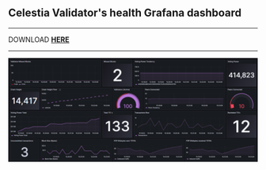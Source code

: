 ## Celestia Validator's health Grafana dashboard
* * *

DOWNLOAD **[HERE](https://github.com/AlexToTheMoon/AM-Solutions/raw/main/files/celestia-dash/celestia-dash.json)**
* * *

![](https://github.com/AlexToTheMoon/AM-Solutions/blob/main/files/celestia-dash/celestia-dash.png)
